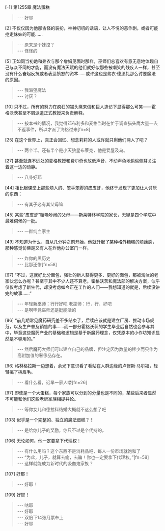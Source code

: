 
[-1] 第1255章 魔法蛋糕
>--- 好耶<br>

[2] 不仅仅因为他那古怪的装扮，神神叨叨的话语，让人不悦的恶作剧，或者可能抢走妹妹的可能……
>--- 原来是个妹控？<br>
>--- 怪怪的<br>

[5] 正如同当初她和弗农与那个詹姆见面时那样，巫师们总喜欢有意无意地体现自己与众不同的才能，而没有魔法天赋的他们就好似那些被嘲笑的残疾人一样，甚至没有什么奋起反抗或者表达愤怒的资本……或许这也是弗农·德思礼那么讨要魔法的原因。
>--- 我渴望魔法<br>
>--- 讨厌？<br>

[10] 只不过，所有的努力在疯狂的猫头鹰来信和巨人造访下显得那么可笑——霍格沃茨甚至不屑派遣正式教授来负责解释。
>--- 按本书的情况，我觉得邓布利多和麦格当时在忙于调查猫头鹰大量一去不返事件，所以才派了海格过来[fn=8]<br>

[25] 在这个世界上，真正会回忆、想念莉莉的人或许就只剩他们两人了吧？
>--- 两个半。还有半个是小天狼星布莱克，他是爱屋及乌。<br>

[27] 甚至就连不远处的麦格教授和费尔奇也放低声音，不动声色地偷偷侧耳关注着这一边的动静。
>--- 八卦好耶<br>

[44] 相比起课堂上那些烦人的、笨手笨脚的皮皮虾，他终于发现了更加让人讨厌的东西：
>--- 有其子必有其父母嘛<br>

[45] 某些“皮皮虾”聒噪吵闹的父母——斯莱特林学院的家长，无疑是四个学院中最难伺候的一批。
>--- 一群纯血家主<br>

[49] 不知道为什么，自从几分钟之前开始，他就升起了某种格外糟糕的烦躁感，那种感觉仿佛是又有人在炸他办公室门一样。
>--- 炸你的黑历史<br>
>--- 比那还惨[fn=58]<br>

[67] “不过，这就好比分面包，强壮的新人获得更多、更好的面包，那被淘汰的老家伙怎么办呢？甚至于其中不少人还不算老，霍格沃茨和魔法部的解决方案，似乎仅仅考虑了新生代，却没考虑如今正在工作的人们——我想知道的就是，后续没讲完的故事……”
>--- 年轻新巫师：行行好吧
老巫师：行，行，好吧<br>
>--- 是啊毕竟巫师还是挺能活的<br>

[86] “前几期常见魔药研究差不多结束了，后续应该就是建立厂房、推动市场规范，以及生产普及销售的事……而一部分霍格沃茨的学生毕业后自然也会参与其中，毕竟这些魔药产业的基础和逻辑是基于新魔药理念，仅凭原本的小作坊知识显然是不够用的。”
>--- 然后魔药大师们可以建立自己的品牌，但注定因为数量的稀少而只作为高附加值的奢侈品存在。<br>

[96] 格林格拉斯一边想着，余光下意识看了看站在人群边缘的卢修斯·马尔福，轻轻挑了挑眉毛。
>--- 看什么看，迟早一家人喽[fn=26]<br>

[97] 即使是一个大蛋糕，每个家族可以分到的分量也是不同的，某些后来者显然不可能和他们这些老牌家族相提并论。
>--- 等你女儿和德拉科结婚大概就不这么想了吧<br>

[103] 似乎是一个完整的、独立的魔法蛋糕？！
>--- 是给你儿子的奖励，你只不过是个代持的。<br>

[106] 无论如何，他一定要拿下代理权！
>--- 有什么用吗？这个东西不是消耗品吧，每人一份市场就饱和了<br>
>--- “为此，儿子，就算去偷，去骗！你也一定要拿下代理权。”[fn=58]<br>
>--- 这样就能成为新时代的吸血鬼家族？<br>

[107] 好耶！
>--- 好耶！<br>

[109] 好耶！
>--- 咕耶<br>
>--- 好耶<br>
>--- 双倍下14张月票奉上<br>
>--- 好耶<br>
